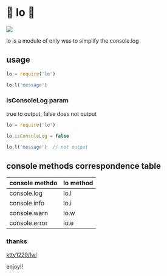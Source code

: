 ﻿:lipstick: lo :lipstick:
===============

<img src="http://npm.packagequality.com/badge/lo.png"/>

lo is a module of only was to simplify the console.log

## usage

```javascript
lo = require('lo')

lo.l('message')
```

### isConsoleLog param

true to output, false does not output

```javascript
lo = require('lo')

lo.isConsoleLog = false

lo.l('message')  // not output
```

## console methods correspondence table

|console methdo|lo method|
|:--|:--|
|console.log|lo.l||
|console.info|lo.i||
|console.warn|lo.w||
|console.error|lo.e||

### thanks

[ktty1220/lwl](https://github.com/ktty1220/lwl)

enjoy!!
